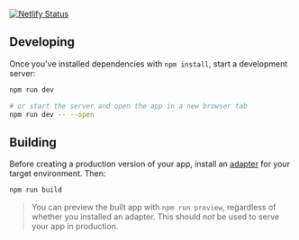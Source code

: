 [![Netlify Status](https://api.netlify.com/api/v1/badges/9b8958f1-f077-434c-8507-9472fc5c2254/deploy-status)](https://app.netlify.com/sites/wikiman/deploys)
## Developing

Once you've installed dependencies with `npm install`, start a development server:

```bash
npm run dev

# or start the server and open the app in a new browser tab
npm run dev -- --open
```

## Building

Before creating a production version of your app, install an [adapter](https://kit.svelte.dev/docs#adapters) for your target environment. Then:

```bash
npm run build
```

> You can preview the built app with `npm run preview`, regardless of whether you installed an adapter. This should _not_ be used to serve your app in production.
